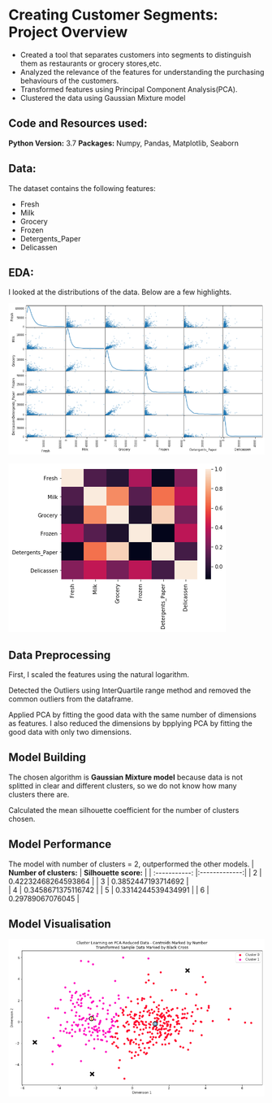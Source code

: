 # Creating Customer Segments: Project Overview
* Created a tool that separates customers into segments to distinguish them as restaurants or grocery stores,etc.
* Analyzed the relevance of the features for understanding the purchasing behaviours of the customers.
* Transformed features using Principal Component Analysis(PCA).
* Clustered the data using Gaussian Mixture model

## Code and Resources used:
**Python Version:** 3.7
**Packages:** Numpy, Pandas, Matplotlib, Seaborn

## Data:
The dataset contains the following features:
* Fresh
* Milk
* Grocery
* Frozen
* Detergents_Paper
* Delicassen

## EDA:
I looked at the distributions of the data. Below are a few highlights.

![alt text](https://github.com/sandeepan1999/Creating-Customer-Segments/blob/master/scatter_matrix.png "Scatter-matrix")

![alt text](https://github.com/sandeepan1999/Creating-Customer-Segments/blob/master/correlation%20matrix.png "Correlation Matrix")

## Data Preprocessing
First, I scaled the features using the natural logarithm.

Detected the Outliers using InterQuartile range method and removed the common outliers from the dataframe.

Applied PCA by fitting the good data with the same number of dimensions as features. I also reduced the dimensions by bpplying PCA by fitting the good data with only two dimensions.

## Model Building
The chosen algorithm is **Gaussian Mixture model** because data is not splitted in clear and different clusters, so we do not know how many clusters there are.

Calculated the mean silhouette coefficient for the number of clusters chosen.

## Model Performance
The model with number of clusters = 2, outperformed the other models.
| **Number of clusters:** | **Silhouette score:** |
| :-----------: |:-------------:|
| 2     | 0.42232468264593864  | 
| 3     | 0.3852447193714692   |   
| 4     |  0.3458671375116742  |
| 5     |  0.3314244539434991  |
| 6     |  0.29789067076045    |

## Model Visualisation

![alt text](https://github.com/sandeepan1999/Creating-Customer-Segments/blob/master/clustering.png "Clusters")

